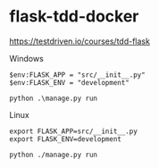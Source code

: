# flask-tdd-docker

https://testdriven.io/courses/tdd-flask

Windows

```
$env:FLASK_APP = "src/__init__.py"
$env:FLASK_ENV = "development"

python .\manage.py run
```

Linux

```
export FLASK_APP=src/__init__.py
export FLASK_ENV=development

python ./manage.py run
```
